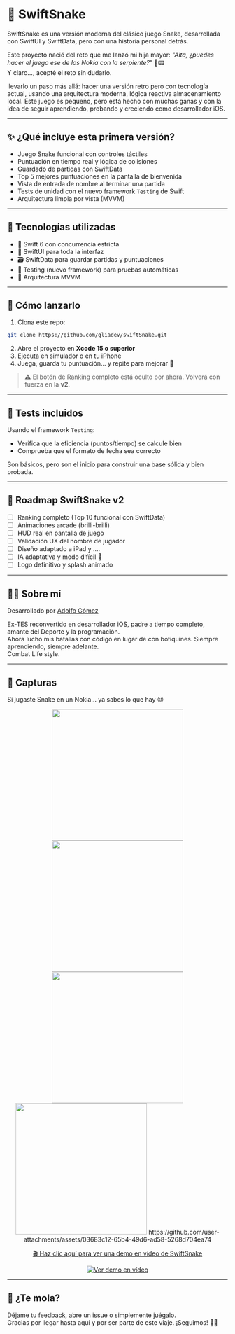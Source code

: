 # 🐍 SwiftSnake

SwiftSnake es una versión moderna del clásico juego Snake, desarrollada con SwiftUI y SwiftData, pero con una historia personal detrás.

Este proyecto nació del reto que me lanzó mi hija mayor: *"Aita, ¿puedes hacer el juego ese de los Nokia con la serpiente?"* 🐍📟  
Y claro…, acepté el reto sin dudarlo.

llevarlo un paso más allá: hacer una versión retro pero con tecnología actual, usando una arquitectura moderna, lógica reactiva
almacenamiento local. Este juego es pequeño, pero está hecho con muchas ganas y con la idea de seguir aprendiendo, probando y creciendo 
como desarrollador iOS.

---

## ✨ ¿Qué incluye esta primera versión?

- Juego Snake funcional con controles táctiles
- Puntuación en tiempo real y lógica de colisiones
- Guardado de partidas con SwiftData
- Top 5 mejores puntuaciones en la pantalla de bienvenida
- Vista de entrada de nombre al terminar una partida
- Tests de unidad con el nuevo framework `Testing` de Swift
- Arquitectura limpia por vista (MVVM)

---

## 🧪 Tecnologías utilizadas

- 🧠 Swift 6 con concurrencia estricta
- 🎨 SwiftUI para toda la interfaz
- 🗃 SwiftData para guardar partidas y puntuaciones
- 🧪 Testing (nuevo framework) para pruebas automáticas
- 🧱 Arquitectura MVVM

---

## 🚀 Cómo lanzarlo

1. Clona este repo:

```bash
git clone https://github.com/gliadev/swiftSnake.git
```

2. Abre el proyecto en **Xcode 15 o superior**
3. Ejecuta en simulador o en tu iPhone
4. Juega, guarda tu puntuación… y repite para mejorar 💪

> ⚠️ El botón de Ranking completo está oculto por ahora. Volverá con fuerza en la **v2**.

---

## 🧪 Tests incluidos

Usando el framework `Testing`:

- Verifica que la eficiencia (puntos/tiempo) se calcule bien
- Comprueba que el formato de fecha sea correcto

Son básicos, pero son el inicio para construir una base sólida y bien probada.

---

## 🔮 Roadmap SwiftSnake v2

- [ ] Ranking completo (Top 10 funcional con SwiftData)
- [ ] Animaciones arcade (brilli-brilli)
- [ ] HUD real en pantalla de juego
- [ ] Validación UX del nombre de jugador
- [ ] Diseño adaptado a iPad y .... 
- [ ] IA adaptativa y modo difícil 🧠
- [ ] Logo definitivo y splash animado

---

## 🧑‍💻 Sobre mí

Desarrollado por [Adolfo Gómez](https://github.com/gliadev)

Ex-TES reconvertido en desarrollador iOS, padre a tiempo completo, amante del Deporte y la programación.  
Ahora lucho mis batallas con código en lugar de con botiquines. Siempre aprendiendo, siempre adelante.  
Combat Life style.

---

## 📸 Capturas

Si jugaste Snake en un Nokia… ya sabes lo que hay 😉

<p align="center">
  <img src="https://github.com/user-attachments/assets/eec58cf9-b12d-4b3e-84af-db5d4bcc7dca" width="300"/>
  <img src="https://github.com/user-attachments/assets/c0908d05-4d8a-43b5-8140-f4ab18f05093" width="300"/>
  <img src="https://github.com/user-attachments/assets/5e50f0b3-f7cb-47b2-b483-eb1ed9cafe14" width="300"/>
  <img src="https://github.com/user-attachments/assets/6052d189-66d1-4802-b50b-bbc177f34590" width="300"/>
  https://github.com/user-attachments/assets/03683c12-65b4-49d6-ad58-5268d704ea74
</p>

<p align="center">
  <a href="https://github.com/user-attachments/assets/03683c12-65b4-49d6-ad58-5268d704ea74">
    🎬 Haz clic aquí para ver una demo en vídeo de SwiftSnake
  </a>
</p>

<p align="center">
  <a href="https://github.com/user-attachments/assets/03683c12-65b4-49d6-ad58-5268d704ea74">
    <img src="https://img.shields.io/badge/Demo-SwiftSnake-blue?style=for-the-badge&logo=apple" alt="Ver demo en vídeo" />
  </a>
</p>

---

## 🙌 ¿Te mola?

Déjame tu feedback, abre un issue o simplemente juégalo.  
Gracias por llegar hasta aquí y por ser parte de este viaje. ¡Seguimos! 🚀🐍
